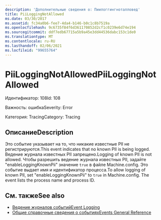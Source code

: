 ```yaml
---
description: 'Дополнительные сведения о: Пиилоггингноталловед'
title: PiiLoggingNotAllowed
ms.date: 03/30/2017
ms.assetid: fc34a0b6-fee7-4da4-b146-b0c1c8b7519a
ms.openlocfilehash: 9c6735f84f6d361170852d2cf1c0239e6d74e194
ms.sourcegitcommit: ddf7edb67715a5b9a45e3dd44536dabc153c1de0
ms.translationtype: MT
ms.contentlocale: ru-RU
ms.lasthandoff: 02/06/2021
ms.locfileid: "99655764"
---
```

# <a name="piiloggingnotallowed"></a><span data-ttu-id="b6279-103">PiiLoggingNotAllowed</span><span class="sxs-lookup"><span data-stu-id="b6279-103">PiiLoggingNotAllowed</span></span>

<span data-ttu-id="b6279-104">Идентификатор: 108</span><span class="sxs-lookup"><span data-stu-id="b6279-104">Id: 108</span></span>  
  
 <span data-ttu-id="b6279-105">Важность: ошибка</span><span class="sxs-lookup"><span data-stu-id="b6279-105">Severity: Error</span></span>  
  
 <span data-ttu-id="b6279-106">Категория: Tracing</span><span class="sxs-lookup"><span data-stu-id="b6279-106">Category: Tracing</span></span>  
  
## <a name="description"></a><span data-ttu-id="b6279-107">Описание</span><span class="sxs-lookup"><span data-stu-id="b6279-107">Description</span></span>  

 <span data-ttu-id="b6279-108">Это событие указывает на то, что никакие известные PII не регистрируются.</span><span class="sxs-lookup"><span data-stu-id="b6279-108">This event indicates that no known PII is being logged.</span></span> <span data-ttu-id="b6279-109">Ведение журнала известных PII запрещено.</span><span class="sxs-lookup"><span data-stu-id="b6279-109">Logging of known PII is not allowed.</span></span> <span data-ttu-id="b6279-110">Чтобы разрешить ведение журнала известных PII, задайте "enableLoggingKnownPii" значение `true` в файле Machine.config. Это событие выдает имя и идентификатор процесса.</span><span class="sxs-lookup"><span data-stu-id="b6279-110">To allow logging of known PII, set "enableLoggingKnownPii" to `true` in Machine.config. The event lists the process name and process ID.</span></span>  
  
## <a name="see-also"></a><span data-ttu-id="b6279-111">См. также</span><span class="sxs-lookup"><span data-stu-id="b6279-111">See also</span></span>

- [<span data-ttu-id="b6279-112">Ведение журналов событий</span><span class="sxs-lookup"><span data-stu-id="b6279-112">Event Logging</span></span>](index.md)
- [<span data-ttu-id="b6279-113">Общие справочные сведения о событиях</span><span class="sxs-lookup"><span data-stu-id="b6279-113">Events General Reference</span></span>](events-general-reference.md)
